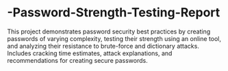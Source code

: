 # -Password-Strength-Testing-Report
This project demonstrates password security best practices by creating passwords of varying complexity, testing their strength using an online tool, and analyzing their resistance to brute-force and dictionary attacks. Includes cracking time estimates, attack explanations, and recommendations for creating secure passwords.
